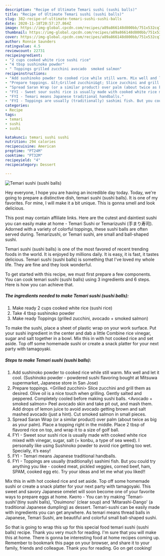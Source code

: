 ```yaml
---
description: "Recipe of Ultimate Temari sushi (sushi balls)"
title: "Recipe of Ultimate Temari sushi (sushi balls)"
slug: 382-recipe-of-ultimate-temari-sushi-sushi-balls
date: 2020-11-18T20:57:27.864Z
image: https://img-global.cpcdn.com/recipes/a89a866148d800bb/751x532cq70/temari-sushi-sushi-balls-recipe-main-photo.jpg
thumbnail: https://img-global.cpcdn.com/recipes/a89a866148d800bb/751x532cq70/temari-sushi-sushi-balls-recipe-main-photo.jpg
cover: https://img-global.cpcdn.com/recipes/a89a866148d800bb/751x532cq70/temari-sushi-sushi-balls-recipe-main-photo.jpg
author: Ronnie Saunders
ratingvalue: 4.5
reviewcount: 22731
recipeingredient:
- "2 cups cooked white rice sushi rice"
- "4 tbsp sushinoko powder"
- " Toppings grilled zucchini avocado  smoked salmon"
recipeinstructions:
- "Add sushinoko powder to cooked rice while still warm. Mix well and let it cool. (Sushinoko powder - powdered sushi flavoring bought at Mitsuwa supermarket, Japanese store in San Jose)"
- "Prepare toppings. &lt;Grilled zucchini&gt; Slice zucchini and grill them as desired. Olive oil is a nice touch when grilling. Gently salted and peppered. Completely cooled before making sushi balls. &lt;Avocado + smoked salmon&gt; Peel avocado skin and take pit out, and mash them. Add drops of lemon juice to avoid avocado getting brown and salt mashed avocado (just a hint). Cut smoked salmon in small pieces."
- "Spread Saran Wrap (or a similar product) over palm (about twice as big as your palm). Place a topping right in the middle. Place 2 tbsp of flavored rice on top, and wrap it to a size of golf ball."
- "FYI - Sweet sour sushi rice is usually made with cooked white rice mixed with vinegar, sugar, salt (+ konbu, a type of sea weed). I personally like using Sushinoko powder to avoid rice getting too wet. Specially, it’s easy!"
- "FYI - Temari means Japanese traditional handballs."
- "FYI - Toppings are usually (traditionally) sashimi fish. But you could try anything you like - cooked meat, pickled veggies, corned beef, ham, SPAM, cooked egg etc. Try your ideas and let me what you liked!!"
categories:
- Recipe
tags:
- temari
- sushi
- sushi

katakunci: temari sushi sushi 
nutrition: 294 calories
recipecuisine: American
preptime: "PT24M"
cooktime: "PT32M"
recipeyield: "4"
recipecategory: Dessert

---
```



![Temari sushi (sushi balls)](https://img-global.cpcdn.com/recipes/a89a866148d800bb/751x532cq70/temari-sushi-sushi-balls-recipe-main-photo.jpg)

Hey everyone, I hope you are having an incredible day today. Today, we're going to prepare a distinctive dish, temari sushi (sushi balls). It is one of my favorites. For mine, I will make it a bit unique. This is gonna smell and look delicious.

This post may contain affiliate links. Here are the cutest and daintiest sushi you can easily make at home - Temari Sushi or Temarizushi (手まり寿司). Adorned with a variety of colorful toppings, these sushi balls are often served during. Temarizushi, or Temari sushi, are small and ball-shaped sushi.

Temari sushi (sushi balls) is one of the most favored of recent trending foods in the world. It is enjoyed by millions daily. It is easy, it is fast, it tastes delicious. Temari sushi (sushi balls) is something that I've loved my whole life. They are fine and they look wonderful.


To get started with this recipe, we must first prepare a few components. You can cook temari sushi (sushi balls) using 3 ingredients and 6 steps. Here is how you can achieve that.

<!--inarticleads1-->

##### The ingredients needed to make Temari sushi (sushi balls):

1. Make ready 2 cups cooked white rice (sushi rice)
1. Take 4 tbsp sushinoko powder
1. Make ready  Toppings (grilled zucchini, avocado + smoked salmon)


To make the sushi, place a sheet of plastic wrap on your work surface. Put your sushi ingredient in the center and dab a little Combine rice vinegar, sugar and salt together in a bowl. Mix this in with hot cooked rice and set aside. Top off some homemade sushi or create a snack platter for your next party with tamagoyaki. 

<!--inarticleads2-->

##### Steps to make Temari sushi (sushi balls):

1. Add sushinoko powder to cooked rice while still warm. Mix well and let it cool. (Sushinoko powder - powdered sushi flavoring bought at Mitsuwa supermarket, Japanese store in San Jose)
1. Prepare toppings. &lt;Grilled zucchini&gt; Slice zucchini and grill them as desired. Olive oil is a nice touch when grilling. Gently salted and peppered. Completely cooled before making sushi balls. &lt;Avocado + smoked salmon&gt; Peel avocado skin and take pit out, and mash them. Add drops of lemon juice to avoid avocado getting brown and salt mashed avocado (just a hint). Cut smoked salmon in small pieces.
1. Spread Saran Wrap (or a similar product) over palm (about twice as big as your palm). Place a topping right in the middle. Place 2 tbsp of flavored rice on top, and wrap it to a size of golf ball.
1. FYI - Sweet sour sushi rice is usually made with cooked white rice mixed with vinegar, sugar, salt (+ konbu, a type of sea weed). I personally like using Sushinoko powder to avoid rice getting too wet. Specially, it’s easy!
1. FYI - Temari means Japanese traditional handballs.
1. FYI - Toppings are usually (traditionally) sashimi fish. But you could try anything you like - cooked meat, pickled veggies, corned beef, ham, SPAM, cooked egg etc. Try your ideas and let me what you liked!!


Mix this in with hot cooked rice and set aside. Top off some homemade sushi or create a snack platter for your next party with tamagoyaki. This sweet and savory Japanese omelet will soon become one of your favorite ways to prepare eggs at home. Киото - You can try making &#39;Temari-sushi&#39;(tiny sushi balls), &#39;Osuimono&#39; (clear soup) and &#39;Mitarashi-Dango&#39; (a traditional Japanese dumpling) as dessert. Temari-sushi can be easily made with ingredients you can get anywhere. As temari means thread balls in Japanese, Temari Sushi, are beautiful and colorful small ball-shaped sushi. 

So that is going to wrap this up for this special food temari sushi (sushi balls) recipe. Thank you very much for reading. I'm sure that you will make this at home. There is gonna be interesting food at home recipes coming up. Remember to bookmark this page on your browser, and share it to your family, friends and colleague. Thank you for reading. Go on get cooking!
